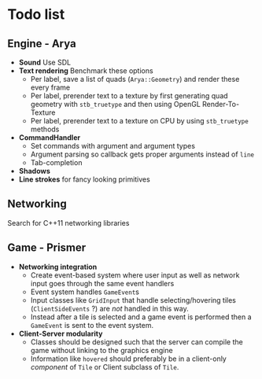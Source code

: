 # Todo list

## Engine - Arya

- **Sound** Use SDL
- **Text rendering** Benchmark these options
    - Per label, save a list of quads (`Arya::Geometry`) and render these every frame
    - Per label, prerender text to a texture by first generating quad geometry with `stb_truetype` and then using OpenGL Render-To-Texture
    - Per label, prerender text to a texture on CPU by using `stb_truetype` methods
- **CommandHandler**
    - Set commands with argument and argument types
    - Argument parsing so callback gets proper arguments instead of `line`
    - Tab-completion
- **Shadows**
- **Line strokes** for fancy looking primitives

## Networking

Search for C++11 networking libraries

## Game - Prismer

- **Networking integration**
    - Create event-based system where user input as well as network input goes through the same event handlers
    - Event system handles `GameEvent`s
    - Input classes like `GridInput` that handle selecting/hovering tiles (`ClientSideEvents` ?) are *not* handled in this way.
    - Instead after a tile is selected and a game event is performed then a `GameEvent` is sent to the event system.
- **Client-Server modularity**
    - Classes should be designed such that the server can compile the game without linking to the graphics engine
    - Information like `hovered` should preferably be in a client-only *component* of `Tile` or Client subclass of `Tile`.

